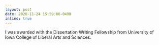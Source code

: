 ```yaml
---
layout: post
date: 2020-11-24 15:59:00-0400
inline: true
---
```


I was awarded with the Dissertation Writing Fellowship from University of Iowa College of Liberal Arts and Sciences.

